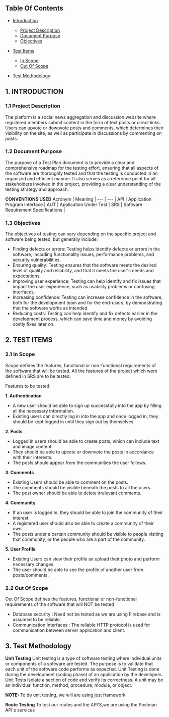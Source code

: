 ## Table Of Contents
- [Introduction](#1-introduction)
    - [Project Description](#11-project-description)
    - [Document Purpose](#12-document-purpose)
    - [Objectives](#13-objectives)

- [Test Items](#2-test-items)
    - [In Scope](#21-in-scope)
    - [Out Of Scope](#22-out-of-scope)

- [Test Methodology](#3-test-methodology)

## 1. INTRODUCTION

### 1.1 Project Description
The platform is a social news aggregation and discussion website where registered members submit content in the form of text posts or direct links. Users can upvote or downvote posts and comments, which determines their visibility on the site, as well as participate in discussions by commenting on posts.


### 1.2 Document Purpose
The purpose of a Test Plan document is to provide a clear and comprehensive roadmap for the testing effort, ensuring that all aspects of the software are thoroughly tested and that the testing is conducted in an organized and efficient manner. It also serves as a reference point for all stakeholders involved in the project, providing a clear understanding of the testing strategy and approach.

**CONVENTIONS USED**
Acronym |   Meaning |
--- | --- |
API |	Application Program Interface |
AUT |	Application Under Test |
SRS | Software Requirement Specifications |

### 1.3 Objectives
The objectives of testing can vary depending on the specific project and software being tested, but generally include:
- Finding defects or errors: Testing helps identify defects or errors in the software, including functionality issues, performance problems, and security vulnerabilities.
- Ensuring quality: Testing ensures that the software meets the desired level of quality and reliability, and that it meets the user's needs and expectations.
- Improving user experience: Testing can help identify and fix issues that impact the user experience, such as usability problems or confusing interfaces.
- Increasing confidence: Testing can increase confidence in the software, both for the development team and for the end-users, by demonstrating that the software works as intended.
- Reducing costs: Testing can help identify and fix defects earlier in the development process, which can save time and money by avoiding costly fixes later on.

## 2. TEST ITEMS

### 2.1 In Scope
Scope defines the features, functional or non-functional requirements of the software that will be tested. All the features of the project which were defined in SRS are to be tested.

Features to be tested:

**1. Authentication**

- A new user should be able to sign up successfully into the app by filling all the necessary information.
- Existing users can directly log in into the app and once logged in, they should be kept logged in until they sign out by themselves.

**2. Posts**

- Logged in users should be able to create posts, which can include text and image content.
- They should be able to upvote or downvote the posts in accordance with their interests.
- The posts should appear from the communities the user follows.

**3. Comments**
- Existing Users should be able to comment on the posts.
- The comments should be visible beneath the posts to all the users.
- The post owner should be able to delete irrelevant comments.

**4. Community**

- If an user is logged in, they should be able to join the community of their interest.
- A registered user should also be able to create a community of their own.
- The posts under a certain community should be visible to people visiting that community, or the people who are a part of the community.

**5. User Profile**

- Existing Users can view their profile an upload their photo and perform necessary changes.
- The user should be able to see the profile of another user from posts/comments.



### 2.2 Out Of Scope
Out Of Scope defines the features, functional or non-functional requirements of the software that will NOT be tested

- Database security : Need not be tested as we are using Firebase and is assumed to be reliable.
- Communication Interfaces : The reliable HTTP protocol is used for communication between server application and client.

## 3. Test Methodology

**Unit Testing**
Unit testing is a type of software testing where individual units or components of a software are tested. The purpose is to validate that each unit of the software code performs as expected. Unit Testing is done during the development (coding phase) of an application by the developers. Unit Tests isolate a section of code and verify its correctness. A unit may be an individual function, method, procedure, module, or object.

**NOTE:** To do unit testing, we will are using jest framework

**Route Testing**
To test our routes and the API'S,we are using the Postman API's services
